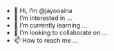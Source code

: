 - 👋 Hi, I’m @jayooaina
- 👀 I’m interested in ...
- 🌱 I’m currently learning ...
- 💞️ I’m looking to collaborate on ...
- 📫 How to reach me ...

<!---
jayooaina/jayooaina is a ✨ special ✨ repository because its `README.md` (this file) appears on your GitHub profile.
You can click the Preview link to take a look at your changes.
--->
